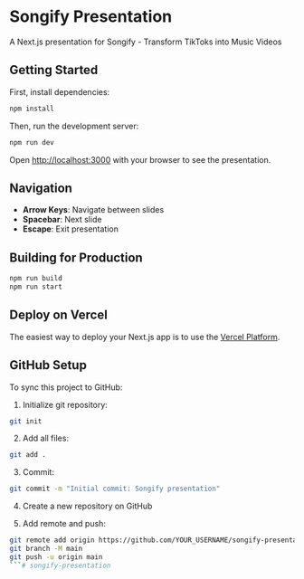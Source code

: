 # Songify Presentation

A Next.js presentation for Songify - Transform TikToks into Music Videos

## Getting Started

First, install dependencies:

```bash
npm install
```

Then, run the development server:

```bash
npm run dev
```

Open [http://localhost:3000](http://localhost:3000) with your browser to see the presentation.

## Navigation

- **Arrow Keys**: Navigate between slides
- **Spacebar**: Next slide
- **Escape**: Exit presentation

## Building for Production

```bash
npm run build
npm run start
```

## Deploy on Vercel

The easiest way to deploy your Next.js app is to use the [Vercel Platform](https://vercel.com/new).

## GitHub Setup

To sync this project to GitHub:

1. Initialize git repository:
```bash
git init
```

2. Add all files:
```bash
git add .
```

3. Commit:
```bash
git commit -m "Initial commit: Songify presentation"
```

4. Create a new repository on GitHub

5. Add remote and push:
```bash
git remote add origin https://github.com/YOUR_USERNAME/songify-presentation.git
git branch -M main
git push -u origin main
```# songify-presentation

